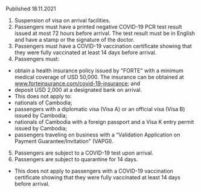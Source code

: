 Published 18.11.2021
1. Suspension of visa on arrival facilities.
2. Passengers must have a printed negative COVID-19 PCR test result issued at most 72 hours before arrival. The test result must be in English and have a stamp or the signature of the doctor.
3. Passengers must have a COVID-19 vaccination certificate showing that they were fully vaccinated at least 14 days before arrival.
4. Passengers must:
- obtain a health insurance policy issued by "FORTE" with a minimum medical coverage of USD 50,000. The insurance can be obtained at <a href="http://www.forteinsurance.com/covid-19-insurance">www.forteinsurance.com/covid-19-insurance</a>; and
- deposit USD 2,000 at a designated bank on arrival.
- This does not apply to:
- nationals of Cambodia;
- passengers with a diplomatic visa (Visa A) or an official visa (Visa B) issued by Cambodia;
- nationals of Cambodia with a foreign passport and a Visa K entry permit issued by Cambodia;
- passengers traveling on business with a “Validation Application on Payment Guarantee/Invitation" (VAPGI).
5. Passengers are subject to a COVID-19 test upon arrival.
6. Passengers are subject to quarantine for 14 days.
- This does not apply to passengers with a COVID-19 vaccination certificate showing that they were fully vaccinated at least 14 days before arrival.